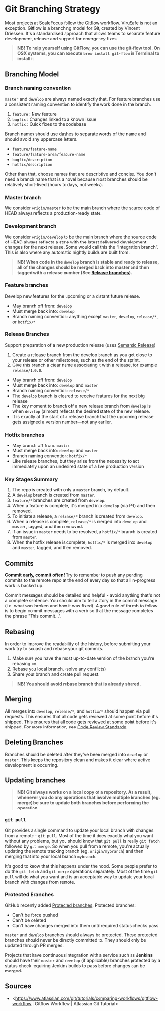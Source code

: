 # Git Branching Strategy

Most projects at ScaleFocus follow the [Gitflow](http://nvie.com/posts/a-successful-git-branching-model/) workflow. ViruSafe is not an exception. Gitflow is a branching model for Git, created by Vincent Driessen. It's a standardised approach that allows teams to separate feature development, release and support for emergency fixes. 

> **NB!  To help yourself using GitFlow, you can use the git-flow tool. On OSX systems, you can execute `brew install git-flow` in Terminal to install it**

## Branching Model

### Branch naming convention

`master` and `develop` are always named exactly that. For feature branches use a consistent naming convention to identify the work done in the branch.

1. `feature` : New feature
2. `bugfix` : Changes linked to a known issue
3. `hotfix` : Quick fixes to the codebase

Branch names should use dashes to separate words of the name and should avoid any uppercase letters.

* `feature/feature-name`
* `feature/feature-area/feature-name`
* `bugfix/description`
* `hotfix/description`

Other than that, choose names that are descriptive and concise. You don't need a branch name that is a novel because most branches should be relatively short-lived (hours to days, not weeks).

### Master branch

We consider `origin/master` to be the main branch where the source code of HEAD always reflects a production-ready state.

### Development branch

We consider `origin/develop` to be the main branch where the source code of HEAD always reflects a state with the latest delivered development changes for the next release. Some would call this the “integration branch”. This is also where any automatic nightly builds are built from.

> **NB! When code in the `develop` branch is stable and ready to release, all of the changes should be merged back into master and then tagged with a release number (See [Release branches](#release-branches)).**

### Feature branches

Develop new features for the upcoming or a distant future release.

* May branch off from: `develop`
* Must merge back into: `develop`
* Branch naming convention: anything except `master`, `develop`, `release/*`, or `hotfix/*` 

### Release Branches

Support preparation of a new production release (uses [Semantic Release](https://github.com/JeffersonLab/remoll/wiki/Semantic-Versioning-and-Branching-Model))

1. Create a release branch from the develop branch as you get close to your release or other milestones, such as the end of the sprint.
2. Give this branch a clear name associating it with a release, for example `release/1.0.0`.

* May branch off from: `develop`
* Must merge back into: `develop` and `master`
* Branch naming convention: `release/*`
* The `develop` branch is cleared to receive features for the next big release
* The key moment to branch off a new release branch from `develop` is when `develop` (almost) reflects the desired state of the new release.
* It is exactly at the start of a release branch that the upcoming release gets assigned a version number—not any earlier.

### Hotfix branches

* May branch off from: `master`
* Must merge back into: `develop` and `master`
* Branch naming convention: `hotfix/*`
* Like release branches, but they arise from the necessity to act immediately upon an undesired state of a live production version

### Key Stages Summary

1. The repo is created with only a `master` branch, by default.
2. A `develop` branch is created from `master`.
3. `feature/*` branches are created from `develop`.
4. When a feature is complete, it's merged into `develop` (via PR) and then removed.
5. To initiate a release, a `release/*` branch is created from `develop`.
6. When a release is complete, `release/*` is merged into `develop` and `master`, tagged, and then removed.
7. If an issue in `master` needs to be resolved, a `hotfix/*` branch is created from `master`.
8. When the hotfix release is complete, `hotfix/*` is merged into `develop` and `master`, tagged, and then removed.

## Commits

**Commit early, commit often!** Try to remember to push any pending commits to the remote repo at the end of every day so that all in-progress work is backed up.

Commit messages should be detailed and helpful - avoid anything that's not a complete sentence. You should aim to tell a story in the commit message (i.e. what was broken and how it was fixed). A good rule of thumb to follow is to begin commit messages with a verb so that the message completes the phrase "This commit...".

## Rebasing

In order to improve the readability of the history, before submitting your work try to squash and rebase your git commits.

1. Make sure you have the most up-to-date version of the branch you're rebasing on.
2. Rebase you local branch. (solve any confilcts)
3. Share your branch and create pull request.

> **NB! You should avoid rebase branch that is already shared.**

## Merging

All merges into `develop`, `release/*`, and `hotfix/*` should happen via pull requests. This ensures that all code gets reviewed at some point before it's shipped. This ensures that all code gets reviewed at some point before it's shipped. For more information, see [Code Review Standards](https://github.com/thoughtbot/guides/tree/master/code-review).

## Deleting Branches

Branches should be deleted after they've been merged into `develop` or `master`. This keeps the repository clean and makes it clear where active development is occurring.

## Updating branches

> **NB! Git always works on a local copy of a repository. As a result, whenever you do any operations that involve multiple branches (eg. merge) be sure to update both branches before performing the operation.**

### `git pull`

Git provides a single command to update your local branch with changes from a remote - `git pull`. Most of the time it does exactly what you want without any problems, but you should know that `git pull` is really `git fetch` followed by `git merge`. So when you pull from a remote, you're actually updating the remote tracking branch (eg. `origin/mybranch`) and then merging that into your local branch `mybranch`.

It's good to know that this happens under the hood. Some people prefer to do the `git fetch` and `git merge` operations separately. Most of the time `git pull` will do what you want and is an acceptable way to update your local branch with changes from remote.

### Protected Branches

GitHub recently added [Protected branches](https://github.com/blog/2051-protected-branches-and-required-status-checks). Protected branches:
- Can't be force pushed
- Can't be deleted
- Can't have changes merged into them until required status checks pass

`master` and `develop` branches should always be protected. These protected branches should never be directly committed to. They should only be updated through PR merges.

Projects that have continuous integration with a service such as **Jenkins** should have their `master` and `develop` (if applicable) branches protected by a status check requiring Jenkins builds to pass before changes can be merged.

## Sources

* <https://www.atlassian.com/git/tutorials/comparing-workflows/gitflow-workflow | Gitflow Workflow | Atlassian Git Tutorial>
